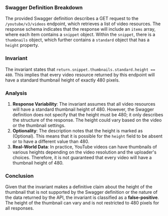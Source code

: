 ### Swagger Definition Breakdown
The provided Swagger definition describes a GET request to the `/youtube/v3/videos` endpoint, which retrieves a list of video resources. The response schema indicates that the response will include an `items` array, where each item contains a `snippet` object. Within the `snippet`, there is a `thumbnails` object, which further contains a `standard` object that has a `height` property.

### Invariant
The invariant states that `return.snippet.thumbnails.standard.height == 480`. This implies that every video resource returned by this endpoint will have a standard thumbnail height of exactly 480 pixels.

### Analysis
1. **Response Variability**: The invariant assumes that all video resources will have a standard thumbnail height of 480. However, the Swagger definition does not specify that the height must be 480; it only describes the structure of the response. The height could vary based on the video or the thumbnail settings.
2. **Optionality**: The description notes that the height is marked as (Optional). This means that it is possible for the `height` field to be absent or to have a different value than 480.
3. **Real-World Data**: In practice, YouTube videos can have thumbnails of various heights depending on the video resolution and the uploader's choices. Therefore, it is not guaranteed that every video will have a thumbnail height of 480.

### Conclusion
Given that the invariant makes a definitive claim about the height of the thumbnail that is not supported by the Swagger definition or the nature of the data returned by the API, the invariant is classified as a **false-positive**. The height of the thumbnail can vary and is not restricted to 480 pixels for all responses.
